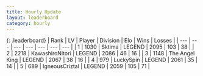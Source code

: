 ```yaml
---
title: Hourly Update
layout: leaderboard
category: hourly
---
```


{: .leaderboard}
| Rank | LV | Player | Division | Elo | Wins | Losses |
| --- | --- | --- | --- | --- | --- | --- |
| <span data-change="0">1</span> | 1030 | <span title="ID: 353063">Sktima</span> | LEGEND | <span data-change="0">2095</span> | <span data-change="0">103</span> | <span data-change="0">38</span> |
| <span data-change="0">2</span> | 2218 | <span title="ID: 164871">KawashiroNitori</span> | LEGEND | <span data-change="0">2086</span> | <span data-change="0">46</span> | <span data-change="0">16</span> |
| <span data-change="1">3</span> | 1148 | <span title="ID: 547162">The Angel King</span> | LEGEND | <span data-change="0">2067</span> | <span data-change="0">38</span> | <span data-change="0">16</span> |
| <span data-change="-1">4</span> | 979 | <span title="ID: 498412">LuckySpin</span> | LEGEND | <span data-change="-11">2061</span> | <span data-change="2">35</span> | <span data-change="2">14</span> |
| <span data-change="1">5</span> | 689 | <span title="ID: 69018">IgneousCriztal</span> | LEGEND | <span data-change="17">2059</span> | <span data-change="2">105</span> | <span data-change="0">71</span> |